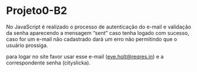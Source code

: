 # Projeto0-B2

No JavaScript é realizado o processo de autenticação do e-mail e validação da senha aparecendo a mensagem “sent” caso tenha logado com sucesso, caso for um e-mail não cadastrado dará um erro não permitindo que o usuário prossiga.

para logar no site favor usar esse e-mail (eve.holt@reqres.in) e a correspondente senha (cityslicka).
